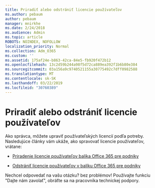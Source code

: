 ```yaml
---
title: Priradiť alebo odstrániť licencie používateľov
ms.author: pebaum
author: pebaum
manager: mnirkhe
ms.date: 2/24/2018
ms.audience: Admin
ms.topic: article
ROBOTS: NOINDEX, NOFOLLOW
localization_priority: Normal
ms.collection: Adm_O365
ms.custom: ''
ms.assetid: 175af24e-b863-42ca-84e5-fb920f472b12
ms.openlocfilehash: 13c2d59b244a98f5d72ca889ea392f1b6b80e384
ms.sourcegitcommit: 03a156a9c9740521155a30775492c7dff0982588
ms.translationtype: MT
ms.contentlocale: sk-SK
ms.lasthandoff: 03/22/2019
ms.locfileid: "30760389"
---
```

# <a name="assign-or-remove-users-licenses"></a>Priradiť alebo odstrániť licencie používateľov

Ako správca, môžete upraviť používateľských licencií podľa potreby. Nasledujúce články vám ukáže, ako spravovať licencie používateľov, vrátane:
  
- [Priradenie licencie používateľov balíka Office 365 pre podniky](https://support.office.com/article/997596b5-4173-4627-b915-36abac6786dc)
    
- [Odstrániť licencie používateľov v balíku Office 365 pre podniky](https://support.office.com/article/9b497c85-d0a4-4735-80fa-d3565bc05bd1)
    
Nechcel odpovedať na vašu otázku? bez problémov! Používajte funkciu "Dajte nám zavolať", obráťte sa na pracovníka technickej podpory.
  

